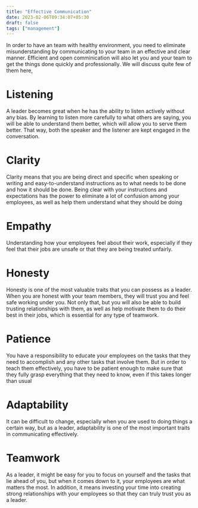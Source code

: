 ```yaml
---
title: "Effective Communication"
date: 2023-02-06T09:34:07+05:30
draft: false
tags: ["management"]
---
```


In order to have an team with healthy environment, you need to eliminate misunderstanding by communicating to your team in an effective and clear manner. Efficient and open comminication will also let you and your team to get the things done quickly and professionally. We will discuss quite few of them here, 

# Listening

A leader becomes great when he has the ability to listen actively without any bias. By learning to listen more carefully to what others are saying, you will be able to understand them better, which will allow you to serve them better. That way, both the speaker and the listener are kept engaged in the conversation.

# Clarity

Clarity means that you are being direct and specific when speaking or writing and easy-to-understand instructions as to what needs to be done and how it should be done. Being clear with your instructions and expectations has the power to eliminate a lot of confusion among your employees, as well as help them understand what they should be doing

# Empathy

Understanding how your employees feel about their work, especially if they feel that their jobs are unsafe or that they are being treated unfairly.

# Honesty

Honesty is one of the most valuable traits that you can possess as a leader. When you are honest with your team members, they will trust you and feel safe working under you. Not only that, but you will also be able to build trusting relationships with them, as well as help motivate them to do their best in their jobs, which is essential for any type of teamwork.

# Patience

You have a responsibility to educate your employees on the tasks that they need to accomplish and any other tasks that involve them. But in order to teach them effectively, you have to be patient enough to make sure that they fully grasp everything that they need to know, even if this takes longer than usual

# Adaptability

It can be difficult to change, especially when you are used to doing things a certain way, but as a leader, adaptability is one of the most important traits in communicating effectively.

# Teamwork

As a leader, it might be easy for you to focus on yourself and the tasks that lie ahead of you, but when it comes down to it, your employees are what matters the most. In addition, it means investing your time into creating strong relationships with your employees so that they can truly trust you as a leader.